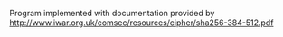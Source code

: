 Program implemented with documentation provided by http://www.iwar.org.uk/comsec/resources/cipher/sha256-384-512.pdf
